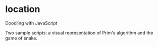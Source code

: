 # location
Doodling with JavaScript

Two sample scripts: a visual representation of Prim's algorithm and the game of snake.
